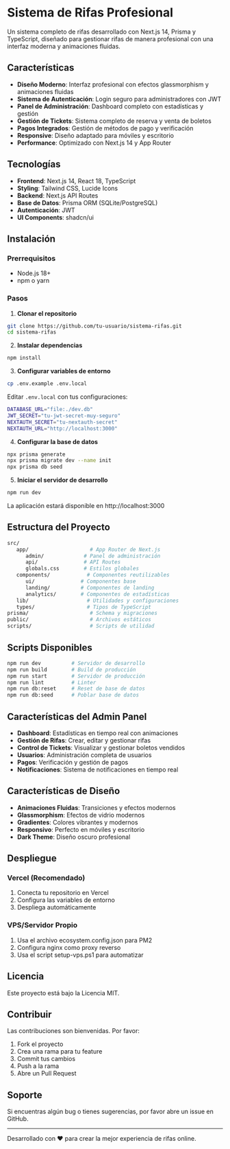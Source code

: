 # Sistema de Rifas Profesional

Un sistema completo de rifas desarrollado con Next.js 14, Prisma y TypeScript, diseñado para gestionar rifas de manera profesional con una interfaz moderna y animaciones fluidas.

## Características

- **Diseño Moderno**: Interfaz profesional con efectos glassmorphism y animaciones fluidas
- **Sistema de Autenticación**: Login seguro para administradores con JWT
- **Panel de Administración**: Dashboard completo con estadísticas y gestión
- **Gestión de Tickets**: Sistema completo de reserva y venta de boletos
- **Pagos Integrados**: Gestión de métodos de pago y verificación
- **Responsive**: Diseño adaptado para móviles y escritorio
- **Performance**: Optimizado con Next.js 14 y App Router

## Tecnologías

- **Frontend**: Next.js 14, React 18, TypeScript
- **Styling**: Tailwind CSS, Lucide Icons
- **Backend**: Next.js API Routes
- **Base de Datos**: Prisma ORM (SQLite/PostgreSQL)
- **Autenticación**: JWT
- **UI Components**: shadcn/ui

## Instalación

### Prerrequisitos
- Node.js 18+
- npm o yarn

### Pasos

1. **Clonar el repositorio**
```bash
git clone https://github.com/tu-usuario/sistema-rifas.git
cd sistema-rifas
```

2. **Instalar dependencias**
```bash
npm install
```

3. **Configurar variables de entorno**
```bash
cp .env.example .env.local
```

Editar `.env.local` con tus configuraciones:
```bash
DATABASE_URL="file:./dev.db"
JWT_SECRET="tu-jwt-secret-muy-seguro"
NEXTAUTH_SECRET="tu-nextauth-secret"
NEXTAUTH_URL="http://localhost:3000"
```

4. **Configurar la base de datos**
```bash
npx prisma generate
npx prisma migrate dev --name init
npx prisma db seed
```

5. **Iniciar el servidor de desarrollo**
```bash
npm run dev
```

La aplicación estará disponible en http://localhost:3000

## Estructura del Proyecto
```bash
src/
   app/                    # App Router de Next.js
      admin/             # Panel de administración
      api/               # API Routes
      globals.css        # Estilos globales
   components/            # Componentes reutilizables
      ui/               # Componentes base
      landing/          # Componentes de landing
      analytics/        # Componentes de estadísticas
   lib/                   # Utilidades y configuraciones
   types/                 # Tipos de TypeScript
prisma/                    # Schema y migraciones
public/                    # Archivos estáticos
scripts/                   # Scripts de utilidad
```

## Scripts Disponibles
```bash
npm run dev          # Servidor de desarrollo
npm run build        # Build de producción
npm run start        # Servidor de producción
npm run lint         # Linter
npm run db:reset     # Reset de base de datos
npm run db:seed      # Poblar base de datos
```

## Características del Admin Panel

- **Dashboard**: Estadísticas en tiempo real con animaciones
- **Gestión de Rifas**: Crear, editar y gestionar rifas
- **Control de Tickets**: Visualizar y gestionar boletos vendidos
- **Usuarios**: Administración completa de usuarios
- **Pagos**: Verificación y gestión de pagos
- **Notificaciones**: Sistema de notificaciones en tiempo real

## Características de Diseño

- **Animaciones Fluidas**: Transiciones y efectos modernos
- **Glassmorphism**: Efectos de vidrio modernos
- **Gradientes**: Colores vibrantes y modernos
- **Responsivo**: Perfecto en móviles y escritorio
- **Dark Theme**: Diseño oscuro profesional

## Despliegue

### Vercel (Recomendado)
1. Conecta tu repositorio en Vercel
2. Configura las variables de entorno
3. Despliega automáticamente

### VPS/Servidor Propio
1. Usa el archivo ecosystem.config.json para PM2
2. Configura nginx como proxy reverso
3. Usa el script setup-vps.ps1 para automatizar

## Licencia

Este proyecto está bajo la Licencia MIT.

## Contribuir

Las contribuciones son bienvenidas. Por favor:

1. Fork el proyecto
2. Crea una rama para tu feature
3. Commit tus cambios
4. Push a la rama
5. Abre un Pull Request

## Soporte

Si encuentras algún bug o tienes sugerencias, por favor abre un issue en GitHub.

---

Desarrollado con ❤️ para crear la mejor experiencia de rifas online.

